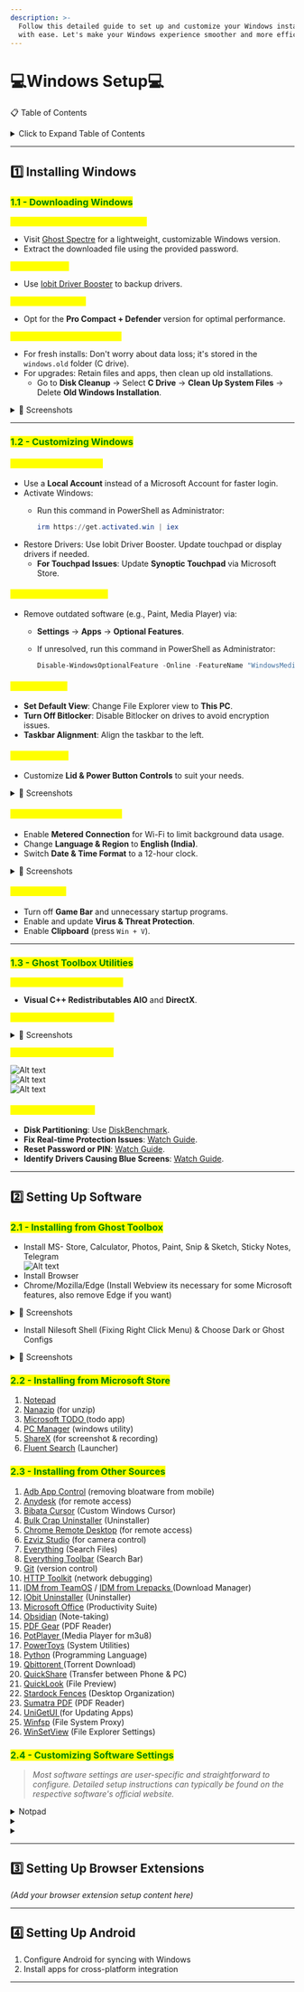 ```yaml
---
description: >-
  Follow this detailed guide to set up and customize your Windows installation
  with ease. Let's make your Windows experience smoother and more efficient! 🚀
---
```


# 💻Windows Setup💻

📋 Table of Contents

<details>

<summary>Click to Expand Table of Contents</summary>

1. [Installing Windows](./#1-installing-windows)
   * [Downloading Windows](./#id-11-downloading-windows)
   * [Customizing Windows](./#id-12-customizing-windows)
   * [Ghost Toolbox Utilities](./#id-13-ghost-toolbox-utilities)
2. [Setting Up Software](./#id-2-setting-up-software)

* &#x20;[Installing from Ghost Toolbox](./#id-2.1-installing-from-ghost-toolbox)
* [Installing from Microsoft Store](./#id-2.2-installing-from-microsoft-store)
* [Installing from Other Sources](./#id-2.3-installing-from-other-sources)
* [Customizing Software Settings](./#id-2.4-customizing-software-settings)

3. [Setting Up Browser](./#id-3-setting-up-browser-extensions)
4. [Setting Up Android](./#4-setting-up-android)

</details>

***

## 1️⃣ Installing Windows <a href="#id-1-installing-windows" id="id-1-installing-windows"></a>

### <mark style="color:green;">1.1 - Downloading Windows</mark> <a href="#id-11-downloading-windows" id="id-11-downloading-windows"></a>

<mark style="color:yellow;">**Download a Custom Windows Build**</mark>

* Visit [Ghost Spectre](https://ghostclouds.xyz/wp/w11-24h2-pro/) for a lightweight, customizable Windows version.
* Extract the downloaded file using the provided password.

<mark style="color:yellow;">**Backup Drivers**</mark>

* Use [Iobit Driver Booster](https://www.teamos.xyz/search/1847348/?q=iobit+driver+booster\&o=date) to backup drivers.

<mark style="color:yellow;">**Choose the Version**</mark>

* Opt for the **Pro Compact + Defender** version for optimal performance.

<mark style="color:yellow;">**Fresh Installation or Upgrade**</mark>

* For fresh installs: Don't worry about data loss; it's stored in the `windows.old` folder (C drive).
* For upgrades: Retain files and apps, then clean up old installations.
  * Go to **Disk Cleanup** → Select **C Drive** → **Clean Up System Files** → Delete **Old Windows Installation**.

<details>

<summary>📸 Screenshots</summary>

![Alt text](https://imgur.com/3NWJxxf.png)\
![Alt text](https://imgur.com/clGR79b.png)\
![Alt text](https://imgur.com/KmzNUJ2.png)

</details>

***

### <mark style="color:green;">1.2 - Customizing Windows</mark> <a href="#id-12-customizing-windows" id="id-12-customizing-windows"></a>

#### <mark style="color:yellow;">General Customizations</mark> <a href="#id-12-general-customizations" id="id-12-general-customizations"></a>

* Use a **Local Account** instead of a Microsoft Account for faster login.
* Activate Windows:
  *   Run this command in PowerShell as Administrator:

      ```powershell
      irm https://get.activated.win | iex
      ```
* Restore Drivers: Use Iobit Driver Booster. Update touchpad or display drivers if needed.
  * **For Touchpad Issues**: Update **Synoptic Touchpad** via Microsoft Store.

#### <mark style="color:yellow;">Remove Legacy Software</mark> <a href="#id-12-remove-legacy-software" id="id-12-remove-legacy-software"></a>

* Remove outdated software (e.g., Paint, Media Player) via:
  * **Settings** → **Apps** → **Optional Features**.
  *   If unresolved, run this command in PowerShell as Administrator:

      ```powershell
      Disable-WindowsOptionalFeature -Online -FeatureName "WindowsMediaPlayer" -NoRestart
      ```

#### <mark style="color:yellow;">UI Preferences</mark> <a href="#id-12-ui-preferences" id="id-12-ui-preferences"></a>

* **Set Default View**: Change File Explorer view to **This PC**.
* **Turn Off Bitlocker**: Disable Bitlocker on drives to avoid encryption issues.
* **Taskbar Alignment**: Align the taskbar to the left.

#### <mark style="color:yellow;">Power Settings</mark> <a href="#id-12-power-settings" id="id-12-power-settings"></a>

* Customize **Lid & Power Button Controls** to suit your needs.

<details>

<summary>📸 Screenshots</summary>

![Alt text](https://imgur.com/9fQf7AX.png)\
![Alt text](https://imgur.com/CL5N7yH.png)\
![Alt text](https://imgur.com/B7xY3VD.png)\
![Alt text](https://imgur.com/1fO2NmH.png)

</details>

#### <mark style="color:yellow;">Network and Region Settings</mark> <a href="#id-12-network-and-region-settings" id="id-12-network-and-region-settings"></a>

* Enable **Metered Connection** for Wi-Fi to limit background data usage.
* Change **Language & Region** to **English (India)**.
* Switch **Date & Time Format** to a 12-hour clock.

<details>

<summary>📸 Screenshots</summary>

![Alt text](https://imgur.com/JXWvF9U.png)\
![Alt text](https://imgur.com/NMWyoeI.png)

</details>

#### <mark style="color:yellow;">Other Settings</mark> <a href="#id-12-other-settings" id="id-12-other-settings"></a>

* Turn off **Game Bar** and unnecessary startup programs.
* Enable and update **Virus & Threat Protection**.
* Enable **Clipboard** (press `Win + V`).

***

### <mark style="color:green;">1.3 - Ghost Toolbox Utilities</mark> <a href="#id-13-ghost-toolbox-utilities" id="id-13-ghost-toolbox-utilities"></a>

<mark style="color:yellow;">**Install essential components:**</mark>

* **Visual C++ Redistributables AIO** and **DirectX**.

<mark style="color:yellow;">**Set up Windows Recovery:**</mark>

<details>

<summary>📸 Screenshots</summary>

![Alt text](https://imgur.com/sNDlnfe.png)\
![Alt text](https://imgur.com/wP7gz44.png)\
![Alt text](https://imgur.com/n1i5c3G.png)\
![Alt text](https://imgur.com/LXtIlcR.png)\
![Alt text](https://imgur.com/PS8u0Kt.png)

</details>

<mark style="color:yellow;">**Turn off Search Highlights:**</mark>

![Alt text](https://imgur.com/7P9xzpe.png)\
![Alt text](https://imgur.com/bW6U9KV.png)\
![Alt text](https://imgur.com/EVXdfti.png)

#### <mark style="color:yellow;">Additional Resources:</mark>

* **Disk Partitioning**: Use [DiskBenchmark](https://www.diskgenius.com/free.php).
* **Fix Real-time Protection Issues**: [Watch Guide](https://www.youtube.com/watch?v=B22FMrO-vYM).
* **Reset Password or PIN**: [Watch Guide](https://www.youtube.com/watch?v=-0crAEE-6hA).
* **Identify Drivers Causing Blue Screens**: [Watch Guide](https://www.youtube.com/watch?v=Dw266cVGXic).

***

## 2️⃣ Setting Up Software <a href="#id-2-setting-up-software" id="id-2-setting-up-software"></a>

### <mark style="color:green;">2.1 - Installing from Ghost Toolbox</mark>

* Install MS- Store, Calculator, Photos, Paint, Snip & Sketch, Sticky Notes, Telegram\
  ![Alt text](https://imgur.com/7YmOo34.png)
* Install Browser
* Chrome/Mozilla/Edge (Install Webview its necessary for some Microsoft features, also remove Edge if you want)

<details>

<summary>📸 Screenshots</summary>

![Alt text](https://imgur.com/OIPzZd1.png)\
![Alt text](https://imgur.com/D2Lh7A8.png)\
![Alt text](https://imgur.com/Ber3MVF.png)

</details>

* Install Nilesoft Shell (Fixing Right Click Menu) & Choose Dark or Ghost Configs

<details>

<summary>📸 Screenshots</summary>

![Alt text](https://imgur.com/A2iwJnQ.png)\
![Alt text](https://imgur.com/r2WwynK.png)\
![Alt text](https://imgur.com/WZNPOq3.png)

</details>

### <mark style="color:green;">2.2 - Installing from Microsoft Store</mark>

1. [Notepad](https://apps.microsoft.com/detail/9MSMLRH6LZF3?hl=en-us\&gl=IN\&ocid=pdpshare)
2. [Nanazip](https://apps.microsoft.com/detail/9N8G7TSCL18R?hl=en\&gl=IN\&ocid=pdpshare) (for unzip)
3. [Microsoft TODO ](https://apps.microsoft.com/detail/9nblggh5r558?hl=en-US\&gl=US)(todo app)
4. [PC Manager](https://apps.microsoft.com/detail/9pm860492szd?hl=en-US\&gl=US) (windows utility)
5. [ShareX](https://apps.microsoft.com/detail/9NBLGGH4Z1SP?hl=en-us\&gl=IN\&ocid=pdpshare) (for screenshot & recording)
6. [Fluent Search](https://apps.microsoft.com/detail/9NK1HLWHNP8S?hl=en-us\&gl=IN\&ocid=pdpshare) (Launcher)

### <mark style="color:green;">2.3 - Installing from Other Sources</mark>

1. [Adb App Control](https://adbappcontrol.com/en/#download) (removing bloatware from mobile)&#x20;
2. [Anydesk](https://anydesk.com/) (for remote access)
3. [Bibata Cursor](https://github.com/ful1e5/Bibata_Cursor) (Custom Windows Cursor)
4. [Bulk Crap Uninstaller](https://www.bcuninstaller.com/) (Uninstaller)
5. [Chrome Remote Desktop](https://remotedesktop.google.com/) (for remote access)
6. [Ezviz Studio](https://support.ezviz.com/download) (for camera control)
7. [Everything](https://www.voidtools.com/) (Search Files)
8. [Everything Toolbar](https://github.com/srwi/EverythingToolbar) (Search Bar)
9. [Git](https://git-scm.com/) (version control)
10. [HTTP Toolkit](https://httptoolkit.com/) (network debugging)
11. [IDM from TeamOS](https://www.teamos.xyz/search/1848235/?q=internet+download+manager\&o=date) / [IDM from Lrepacks ](https://lrepacks.net/repaki-programm-dlya-interneta/56-internet-download-manager-repack.html)(Download Manager)
12. [IObit Uninstaller](https://www.teamos.xyz/search/1848240/?q=Iobit+uninstaller\&o=date) (Uninstaller)
13. [Microsoft Office](https://filecr.com/windows/office-c2r-install/) (Productivity Suite)
14. [Obsidian](https://obsidian.md/) (Note-taking)
15. [PDF Gear](https://pdfgear.com/) (PDF Reader)
16. [PotPlayer ](https://potplayer.daum.net/)(Media Player for m3u8)
17. [PowerToys](https://learn.microsoft.com/en-us/windows/powertoys/) (System Utilities)
18. [Python](https://www.python.org/) (Programming Language)
19. [Qbittorent ](https://www.qbittorrent.org/download)(Torrent Download)
20. [QuickShare](https://www.android.com/intl/en_in/better-together/quick-share-app/) (Transfer between Phone & PC)
21. [QuickLook](https://pooi.moe/QuickLook/) (File Preview)
22. [Stardock Fences](https://www.teamos.xyz/search/1869120/?q=stardock+fences\&o=date) (Desktop Organization)
23. [Sumatra PDF](https://www.sumatrapdfreader.org/) (PDF Reader)
24. [UniGetUI ](https://github.com/marticliment/UniGetUI)(for Updating Apps)
25. [Winfsp](https://winfsp.dev/) (File System Proxy)
26. [WinSetView](https://github.com/LesFerch/WinSetView) (File Explorer Settings)

### <mark style="color:green;">2.4 - Customizing Software Settings</mark>

> _Most software settings are user-specific and straightforward to configure. Detailed setup instructions can typically be found on the respective software's official website._



<details>

<summary>Notpad</summary>



</details>

<details>

<summary></summary>



</details>

<details>

<summary></summary>



</details>

***

## 3️⃣ Setting Up Browser Extensions <a href="#id-3-setting-up-browser-extensions" id="id-3-setting-up-browser-extensions"></a>

_(Add your browser extension setup content here)_

***

## 4️⃣ Setting Up Android <a href="#id-4-setting-up-android" id="id-4-setting-up-android"></a>

1. Configure Android for syncing with Windows
2. Install apps for cross-platform integration

***
